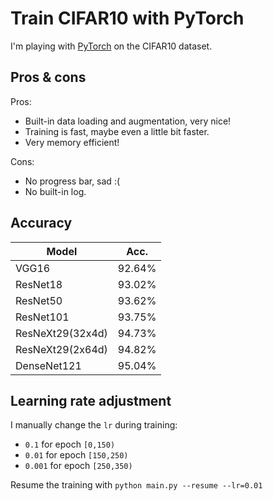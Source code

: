 # Train CIFAR10 with PyTorch

I'm playing with [PyTorch](http://pytorch.org/) on the CIFAR10 dataset.

## Pros & cons
Pros:
- Built-in data loading and augmentation, very nice!
- Training is fast, maybe even a little bit faster.
- Very memory efficient!

Cons:
- No progress bar, sad :(
- No built-in log.

## Accuracy
| Model            | Acc.        |
| ------------     | ----------- |
| VGG16            | 92.64%      |
| ResNet18         | 93.02%      |
| ResNet50         | 93.62%      |
| ResNet101        | 93.75%      |
| ResNeXt29(32x4d) | 94.73%      |
| ResNeXt29(2x64d) | 94.82%      |
| DenseNet121      | 95.04%      |

## Learning rate adjustment
I manually change the `lr` during training:
- `0.1` for epoch `[0,150)`
- `0.01` for epoch `[150,250)`
- `0.001` for epoch `[250,350)`

Resume the training with `python main.py --resume --lr=0.01`
